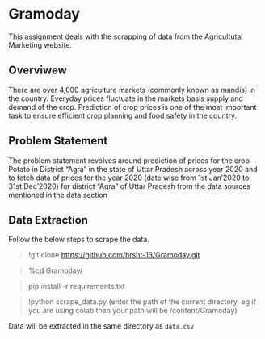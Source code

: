 # Gramoday
This assignment deals with the scrapping of data from the Agricultutal Marketing website. 
## Overviwew 
There are over 4,000 agriculture markets (commonly known as mandis) in the country. Everyday prices fluctuate in the markets basis supply and demand of the crop. Prediction of crop prices is one of the most important task to ensure efficient crop planning and food safety in the country.
## Problem Statement
The problem statement revolves around prediction of prices for the crop Potato in District “Agra” in the state of Uttar Pradesh across year 2020 and to fetch data of prices for the year 2020 (date wise from 1st Jan’2020 to 31st Dec’2020) for district “Agra” of Uttar Pradesh from the data sources mentioned in the data section
## Data Extraction
Follow the below steps to scrape the data.

> !git clone https://github.com/hrsht-13/Gramoday.git

> %cd Gramoday/

> pip install -r requirements.txt

> !python scrape_data.py (enter the path of the current directory. eg if you are using colab then your path will be /content/Gramoday)

Data will be extracted in the same directory as ```data.csv```


